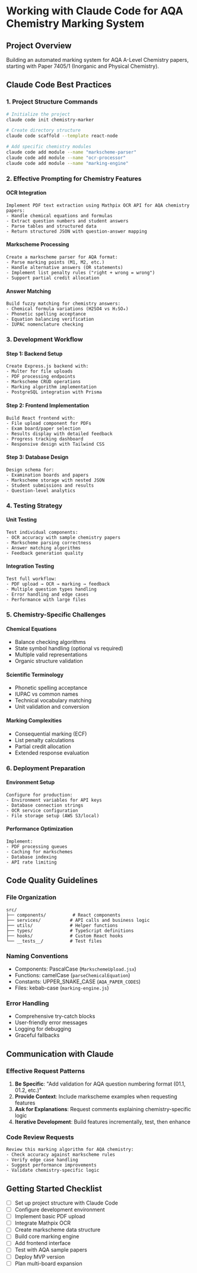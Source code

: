 # Working with Claude Code for AQA Chemistry Marking System

## Project Overview
Building an automated marking system for AQA A-Level Chemistry papers, starting with Paper 7405/1 (Inorganic and Physical Chemistry).

## Claude Code Best Practices

### 1. Project Structure Commands
```bash
# Initialize the project
claude code init chemistry-marker

# Create directory structure
claude code scaffold --template react-node

# Add specific chemistry modules
claude code add module --name "markscheme-parser"
claude code add module --name "ocr-processor" 
claude code add module --name "marking-engine"
```

### 2. Effective Prompting for Chemistry Features

#### OCR Integration
```
Implement PDF text extraction using Mathpix OCR API for AQA chemistry papers:
- Handle chemical equations and formulas
- Extract question numbers and student answers
- Parse tables and structured data
- Return structured JSON with question-answer mapping
```

#### Markscheme Processing
```
Create a markscheme parser for AQA format:
- Parse marking points (M1, M2, etc.)
- Handle alternative answers (OR statements)
- Implement list penalty rules ("right + wrong = wrong")
- Support partial credit allocation
```

#### Answer Matching
```
Build fuzzy matching for chemistry answers:
- Chemical formula variations (H2SO4 vs H₂SO₄)
- Phonetic spelling acceptance
- Equation balancing verification
- IUPAC nomenclature checking
```

### 3. Development Workflow

#### Step 1: Backend Setup
```
Create Express.js backend with:
- Multer for file uploads
- PDF processing endpoints
- Markscheme CRUD operations
- Marking algorithm implementation
- PostgreSQL integration with Prisma
```

#### Step 2: Frontend Implementation  
```
Build React frontend with:
- File upload component for PDFs
- Exam board/paper selection
- Results display with detailed feedback
- Progress tracking dashboard
- Responsive design with Tailwind CSS
```

#### Step 3: Database Design
```
Design schema for:
- Examination boards and papers
- Markscheme storage with nested JSON
- Student submissions and results
- Question-level analytics
```

### 4. Testing Strategy

#### Unit Testing
```
Test individual components:
- OCR accuracy with sample chemistry papers
- Markscheme parsing correctness
- Answer matching algorithms
- Feedback generation quality
```

#### Integration Testing
```
Test full workflow:
- PDF upload → OCR → marking → feedback
- Multiple question types handling
- Error handling and edge cases
- Performance with large files
```

### 5. Chemistry-Specific Challenges

#### Chemical Equations
- Balance checking algorithms
- State symbol handling (optional vs required)
- Multiple valid representations
- Organic structure validation

#### Scientific Terminology
- Phonetic spelling acceptance
- IUPAC vs common names
- Technical vocabulary matching
- Unit validation and conversion

#### Marking Complexities
- Consequential marking (ECF)
- List penalty calculations
- Partial credit allocation
- Extended response evaluation

### 6. Deployment Preparation

#### Environment Setup
```
Configure for production:
- Environment variables for API keys
- Database connection strings
- OCR service configuration
- File storage setup (AWS S3/local)
```

#### Performance Optimization
```
Implement:
- PDF processing queues
- Caching for markschemes
- Database indexing
- API rate limiting
```

## Code Quality Guidelines

### File Organization
```
src/
├── components/          # React components
├── services/           # API calls and business logic
├── utils/              # Helper functions
├── types/              # TypeScript definitions
├── hooks/              # Custom React hooks
└── __tests__/          # Test files
```

### Naming Conventions
- Components: PascalCase (`MarkschemeUpload.jsx`)
- Functions: camelCase (`parseChemicalEquation`)
- Constants: UPPER_SNAKE_CASE (`AQA_PAPER_CODES`)
- Files: kebab-case (`marking-engine.js`)

### Error Handling
- Comprehensive try-catch blocks
- User-friendly error messages
- Logging for debugging
- Graceful fallbacks

## Communication with Claude

### Effective Request Patterns
1. **Be Specific**: "Add validation for AQA question numbering format (01.1, 01.2, etc.)"
2. **Provide Context**: Include markscheme examples when requesting features
3. **Ask for Explanations**: Request comments explaining chemistry-specific logic
4. **Iterative Development**: Build features incrementally, test, then enhance

### Code Review Requests
```
Review this marking algorithm for AQA chemistry:
- Check accuracy against markscheme rules
- Verify edge case handling
- Suggest performance improvements
- Validate chemistry-specific logic
```

## Getting Started Checklist

- [ ] Set up project structure with Claude Code
- [ ] Configure development environment
- [ ] Implement basic PDF upload
- [ ] Integrate Mathpix OCR
- [ ] Create markscheme data structure
- [ ] Build core marking engine
- [ ] Add frontend interface
- [ ] Test with AQA sample papers
- [ ] Deploy MVP version
- [ ] Plan multi-board expansion